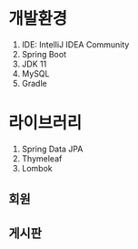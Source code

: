 
# 개발환경
1. IDE: IntelliJ IDEA Community
2. Spring Boot
3. JDK 11
4. MySQL
5. Gradle
# 라이브러리
1. Spring Data JPA
2. Thymeleaf
3. Lombok
   
## 회원

## 게시판
